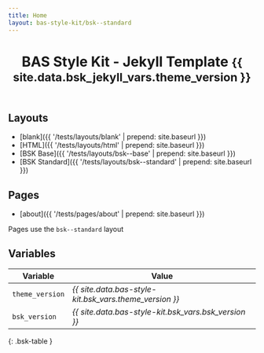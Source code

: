 ```yaml
---
title: Home
layout: bas-style-kit/bsk--standard
---
```


<header class="bsk-page-header">
    <h1>BAS Style Kit - Jekyll Template <small>{{ site.data.bsk_jekyll_vars.theme_version }}</small></h1>
</header>

## Layouts

* [blank]({{ '/tests/layouts/blank' | prepend: site.baseurl }})
* [HTML]({{ '/tests/layouts/html' | prepend: site.baseurl }})
* [BSK Base]({{ '/tests/layouts/bsk--base' | prepend: site.baseurl }})
* [BSK Standard]({{ '/tests/layouts/bsk--standard' | prepend: site.baseurl }})

## Pages

* [about]({{ '/tests/pages/about' | prepend: site.baseurl }})

<div class="bsk-alert bsk-alert-highlight bsk-alert-info">Pages use the <code>bsk--standard</code> layout</div>

## Variables

| Variable        | Value                                                  |
| --------------- | ------------------------------------------------------ |
| `theme_version` | *{{ site.data.bas-style-kit.bsk_vars.theme_version }}* |
| `bsk_version`   | *{{ site.data.bas-style-kit.bsk_vars.bsk_version }}*   |
{: .bsk-table }

